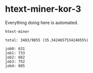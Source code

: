 # htext-miner-kor-3

Everything doing here is automated.

```
htext-miner

total: 3483/9855 (35.342465753424655%)

job0: 631
job1: 733
job2: 682
job3: 752
job4: 685
```